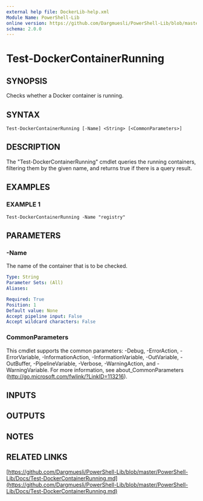 ```yaml
---
external help file: DockerLib-help.xml
Module Name: PowerShell-Lib
online version: https://github.com/Dargmuesli/PowerShell-Lib/blob/master/PowerShell-Lib/Docs/Test-DockerContainerRunning.md
schema: 2.0.0
---
```


# Test-DockerContainerRunning

## SYNOPSIS
Checks whether a Docker container is running.

## SYNTAX

```
Test-DockerContainerRunning [-Name] <String> [<CommonParameters>]
```

## DESCRIPTION
The "Test-DockerContainerRunning" cmdlet queries the running containers, filtering them by the given name, and returns true if there is a query result.

## EXAMPLES

### EXAMPLE 1
```
Test-DockerContainerRunning -Name "registry"
```

## PARAMETERS

### -Name
The name of the container that is to be checked.

```yaml
Type: String
Parameter Sets: (All)
Aliases:

Required: True
Position: 1
Default value: None
Accept pipeline input: False
Accept wildcard characters: False
```

### CommonParameters
This cmdlet supports the common parameters: -Debug, -ErrorAction, -ErrorVariable, -InformationAction, -InformationVariable, -OutVariable, -OutBuffer, -PipelineVariable, -Verbose, -WarningAction, and -WarningVariable.
For more information, see about_CommonParameters (http://go.microsoft.com/fwlink/?LinkID=113216).

## INPUTS

## OUTPUTS

## NOTES

## RELATED LINKS

[https://github.com/Dargmuesli/PowerShell-Lib/blob/master/PowerShell-Lib/Docs/Test-DockerContainerRunning.md](https://github.com/Dargmuesli/PowerShell-Lib/blob/master/PowerShell-Lib/Docs/Test-DockerContainerRunning.md)

